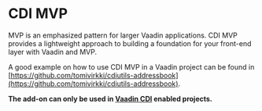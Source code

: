 # CDI MVP

MVP is an emphasized pattern for larger Vaadin applications.
CDI MVP provides a lightweight approach to building a foundation for your front-end layer with Vaadin and MVP.

A good example on how to use CDI MVP in a Vaadin project can be found in [https://github.com/tomivirkki/cdiutils-addressbook](https://github.com/tomivirkki/cdiutils-addressbook).

**The add-on can only be used in [Vaadin CDI](https://vaadin.com/addon/vaadin-cdi) enabled projects.**